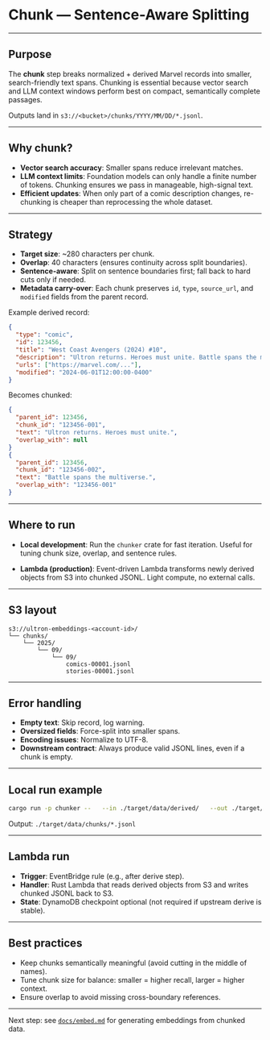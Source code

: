 # Chunk — Sentence-Aware Splitting

---

## Purpose

The **chunk** step breaks normalized + derived Marvel records into smaller, 
search-friendly text spans. Chunking is essential because vector search and 
LLM context windows perform best on compact, semantically complete passages.

Outputs land in `s3://<bucket>/chunks/YYYY/MM/DD/*.jsonl`.

---

## Why chunk?

- **Vector search accuracy**: Smaller spans reduce irrelevant matches.  
- **LLM context limits**: Foundation models can only handle a finite number 
  of tokens. Chunking ensures we pass in manageable, high-signal text.  
- **Efficient updates**: When only part of a comic description changes, 
  re-chunking is cheaper than reprocessing the whole dataset.

---

## Strategy

- **Target size**: ~280 characters per chunk.  
- **Overlap**: 40 characters (ensures continuity across split boundaries).  
- **Sentence-aware**: Split on sentence boundaries first; fall back to 
  hard cuts only if needed.  
- **Metadata carry-over**: Each chunk preserves `id`, `type`, `source_url`, 
  and `modified` fields from the parent record.  

Example derived record:

```json
{
  "type": "comic",
  "id": 123456,
  "title": "West Coast Avengers (2024) #10",
  "description": "Ultron returns. Heroes must unite. Battle spans the multiverse.",
  "urls": ["https://marvel.com/..."],
  "modified": "2024-06-01T12:00:00-0400"
}
```

Becomes chunked:

```json
{
  "parent_id": 123456,
  "chunk_id": "123456-001",
  "text": "Ultron returns. Heroes must unite.",
  "overlap_with": null
}
{
  "parent_id": 123456,
  "chunk_id": "123456-002",
  "text": "Battle spans the multiverse.",
  "overlap_with": "123456-001"
}
```

---

## Where to run

- **Local development**: Run the `chunker` crate for fast iteration. Useful for 
  tuning chunk size, overlap, and sentence rules.  

- **Lambda (production)**: Event-driven Lambda transforms newly derived objects 
  from S3 into chunked JSONL. Light compute, no external calls.

---

## S3 layout

```
s3://ultron-embeddings-<account-id>/
└── chunks/
    └── 2025/
        └── 09/
            └── 09/
                comics-00001.jsonl
                stories-00001.jsonl
```

---

## Error handling

- **Empty text**: Skip record, log warning.  
- **Oversized fields**: Force-split into smaller spans.  
- **Encoding issues**: Normalize to UTF-8.  
- **Downstream contract**: Always produce valid JSONL lines, even if a chunk is empty.

---

## Local run example

```sh
cargo run -p chunker --   --in ./target/data/derived/   --out ./target/data/chunks/
```

Output: `./target/data/chunks/*.jsonl`

---

## Lambda run

- **Trigger**: EventBridge rule (e.g., after derive step).  
- **Handler**: Rust Lambda that reads derived objects from S3 and writes chunked JSONL back to S3.  
- **State**: DynamoDB checkpoint optional (not required if upstream derive is stable).  

---

## Best practices

- Keep chunks semantically meaningful (avoid cutting in the middle of names).  
- Tune chunk size for balance: smaller = higher recall, larger = higher context.  
- Ensure overlap to avoid missing cross-boundary references.  

---

Next step: see [`docs/embed.md`](./embed.md) for generating embeddings from chunked data.
